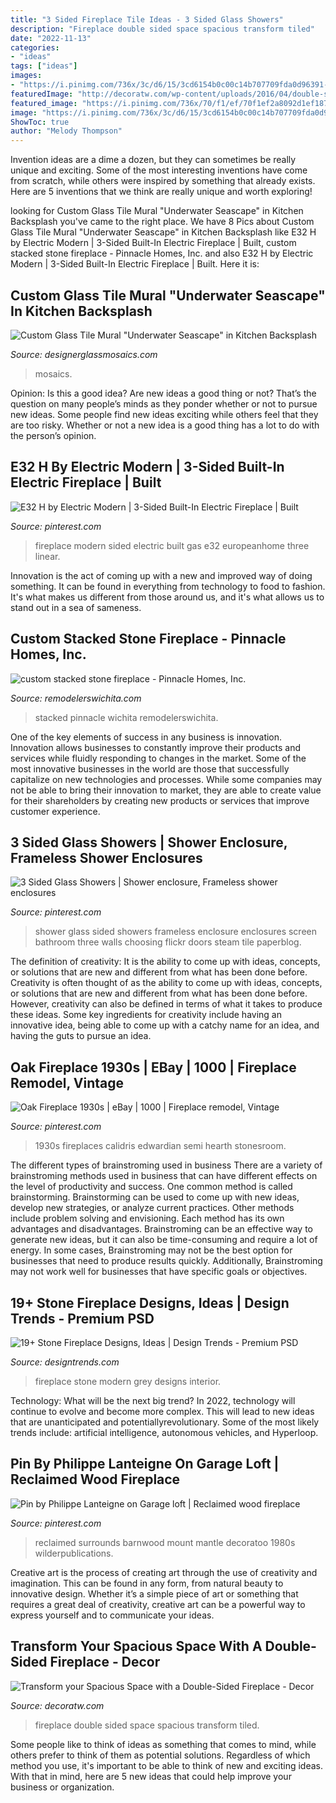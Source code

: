```yaml
---
title: "3 Sided Fireplace Tile Ideas - 3 Sided Glass Showers"
description: "Fireplace double sided space spacious transform tiled"
date: "2022-11-13"
categories:
- "ideas"
tags: ["ideas"]
images:
- "https://i.pinimg.com/736x/3c/d6/15/3cd6154b0c00c14b707709fda0d96391--glass-shower-enclosures-master-bedroom-bathroom.jpg"
featuredImage: "http://decoratw.com/wp-content/uploads/2016/04/double-sided-fireplace-h.jpg"
featured_image: "https://i.pinimg.com/736x/70/f1/ef/70f1ef2a8092d1ef187740ca01b08e0d.jpg"
image: "https://i.pinimg.com/736x/3c/d6/15/3cd6154b0c00c14b707709fda0d96391--glass-shower-enclosures-master-bedroom-bathroom.jpg"
ShowToc: true
author: "Melody Thompson"
---
```



Invention ideas are a dime a dozen, but they can sometimes be really unique and exciting. Some of the most interesting inventions have come from scratch, while others were inspired by something that already exists. Here are 5 inventions that we think are really unique and worth exploring!

	

		
looking for Custom Glass Tile Mural &quot;Underwater Seascape&quot; in Kitchen Backsplash you've came to the right place. We have 8 Pics about Custom Glass Tile Mural &quot;Underwater Seascape&quot; in Kitchen Backsplash like E32 H by Electric Modern | 3-Sided Built-In Electric Fireplace | Built, custom stacked stone fireplace - Pinnacle Homes, Inc. and also E32 H by Electric Modern | 3-Sided Built-In Electric Fireplace | Built. Here it is:
		
    
## Custom Glass Tile Mural &quot;Underwater Seascape&quot; In Kitchen Backsplash

<img loading=lazy src="https://i1.wp.com/designerglassmosaics.com/wp-content/uploads/2012/01/Press-Photos-025.jpg?fit=1200%2C935&amp;ssl=1" onerror="this.onerror=null;this.src='https://tse1.mm.bing.net/th?id=OIP.8psgkBJ4smnNkt-D3PrTFgHaFx&amp;pid=15.1';" alt="Custom Glass Tile Mural &quot;Underwater Seascape&quot; in Kitchen Backsplash">

_Source: designerglassmosaics.com_

>mosaics. 

	

Opinion: Is this a good idea?
Are new ideas a good thing or not? That’s the question on many people’s minds as they ponder whether or not to pursue new ideas. Some people find new ideas exciting while others feel that they are too risky. Whether or not a new idea is a good thing has a lot to do with the person’s opinion.

    
## E32 H By Electric Modern | 3-Sided Built-In Electric Fireplace | Built

<img loading=lazy src="https://i.pinimg.com/originals/0e/e9/0c/0ee90c6b760c0f7c5822568a25500ec8.png" onerror="this.onerror=null;this.src='https://tse4.mm.bing.net/th?id=OIP.ZaN6DitfFORFSK4vDROAcgHaDe&amp;pid=15.1';" alt="E32 H by Electric Modern | 3-Sided Built-In Electric Fireplace | Built">

_Source: pinterest.com_

>fireplace modern sided electric built gas e32 europeanhome three linear. 

	

Innovation is the act of coming up with a new and improved way of doing something. It can be found in everything from technology to food to fashion. It's what makes us different from those around us, and it's what allows us to stand out in a sea of sameness.

    
## Custom Stacked Stone Fireplace - Pinnacle Homes, Inc.

<img loading=lazy src="https://www.remodelerswichita.com/wp-content/uploads/2017/02/PinnacleHomes-8-768x1152.jpg" onerror="this.onerror=null;this.src='https://tse1.mm.bing.net/th?id=OIP.XX7YUPTBZpv_RC1FpIzLVAHaLH&amp;pid=15.1';" alt="custom stacked stone fireplace - Pinnacle Homes, Inc.">

_Source: remodelerswichita.com_

>stacked pinnacle wichita remodelerswichita. 

	

One of the key elements of success in any business is innovation. Innovation allows businesses to constantly improve their products and services while fluidly responding to changes in the market. Some of the most innovative businesses in the world are those that successfully capitalize on new technologies and processes. While some companies may not be able to bring their innovation to market, they are able to create value for their shareholders by creating new products or services that improve customer experience.

    
## 3 Sided Glass Showers | Shower Enclosure, Frameless Shower Enclosures

<img loading=lazy src="https://i.pinimg.com/736x/3c/d6/15/3cd6154b0c00c14b707709fda0d96391--glass-shower-enclosures-master-bedroom-bathroom.jpg" onerror="this.onerror=null;this.src='https://tse3.mm.bing.net/th?id=OIP.4eAQ5uj8payGofL3uaPb4AAAAA&amp;pid=15.1';" alt="3 Sided Glass Showers | Shower enclosure, Frameless shower enclosures">

_Source: pinterest.com_

>shower glass sided showers frameless enclosure enclosures screen bathroom three walls choosing flickr doors steam tile paperblog. 

	

The definition of creativity: It is the ability to come up with ideas, concepts, or solutions that are new and different from what has been done before.
Creativity is often thought of as the ability to come up with ideas, concepts, or solutions that are new and different from what has been done before. However, creativity can also be defined in terms of what it takes to produce these ideas. Some key ingredients for creativity include having an innovative idea, being able to come up with a catchy name for an idea, and having the guts to pursue an idea.

    
## Oak Fireplace 1930s | EBay | 1000 | Fireplace Remodel, Vintage

<img loading=lazy src="https://i.pinimg.com/736x/70/f1/ef/70f1ef2a8092d1ef187740ca01b08e0d.jpg" onerror="this.onerror=null;this.src='https://tse2.mm.bing.net/th?id=OIP.whiKwZ7sX3nY0IH2LApEqQHaJ3&amp;pid=15.1';" alt="Oak Fireplace 1930s | eBay | 1000 | Fireplace remodel, Vintage">

_Source: pinterest.com_

>1930s fireplaces calidris edwardian semi hearth stonesroom. 

	

The different types of brainstroming used in business
There are a variety of brainstroming methods used in business that can have different effects on the level of productivity and success. One common method is called brainstorming. Brainstorming can be used to come up with new ideas, develop new strategies, or analyze current practices. Other methods include problem solving and envisioning. Each method has its own advantages and disadvantages.
Brainstroming can be an effective way to generate new ideas, but it can also be time-consuming and require a lot of energy. In some cases, Brainstroming may not be the best option for businesses that need to produce results quickly. Additionally, Brainstroming may not work well for businesses that have specific goals or objectives.

    
## 19+ Stone Fireplace Designs, Ideas | Design Trends - Premium PSD

<img loading=lazy src="https://images.designtrends.com/wp-content/uploads/2016/12/19101338/modern-grey-stone-fireplace.jpg" onerror="this.onerror=null;this.src='https://tse3.mm.bing.net/th?id=OIP.9Hcq23D6KBK3A5a0n9707gHaFz&amp;pid=15.1';" alt="19+ Stone Fireplace Designs, Ideas | Design Trends - Premium PSD">

_Source: designtrends.com_

>fireplace stone modern grey designs interior. 

	

Technology: What will be the next big trend?
In 2022, technology will continue to evolve and become more complex. This will lead to new ideas that are unanticipated and potentiallyrevolutionary. Some of the most likely trends include: artificial intelligence, autonomous vehicles, and Hyperloop.

    
## Pin By Philippe Lanteigne On Garage Loft | Reclaimed Wood Fireplace

<img loading=lazy src="https://i.pinimg.com/736x/8c/72/e0/8c72e026686e0eb2c20f22c77191a4b3.jpg" onerror="this.onerror=null;this.src='https://tse4.mm.bing.net/th?id=OIP.M3Xd3yOXpEpi9js3YRvQHgHaJ4&amp;pid=15.1';" alt="Pin by Philippe Lanteigne on Garage loft | Reclaimed wood fireplace">

_Source: pinterest.com_

>reclaimed surrounds barnwood mount mantle decoratoo 1980s wilderpublications. 

	

Creative art is the process of creating art through the use of creativity and imagination. This can be found in any form, from natural beauty to innovative design. Whether it’s a simple piece of art or something that requires a great deal of creativity, creative art can be a powerful way to express yourself and to communicate your ideas.

    
## Transform Your Spacious Space With A Double-Sided Fireplace - Decor

<img loading=lazy src="http://decoratw.com/wp-content/uploads/2016/04/double-sided-fireplace-h.jpg" onerror="this.onerror=null;this.src='https://tse2.mm.bing.net/th?id=OIP.nY6Zv4C5s52ISk73NhHFfwHaLI&amp;pid=15.1';" alt="Transform your Spacious Space with a Double-Sided Fireplace - Decor">

_Source: decoratw.com_

>fireplace double sided space spacious transform tiled. 

	

Some people like to think of ideas as something that comes to mind, while others prefer to think of them as potential solutions. Regardless of which method you use, it's important to be able to think of new and exciting ideas. With that in mind, here are 5 new ideas that could help improve your business or organization.

